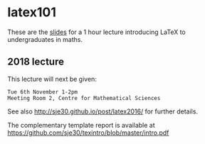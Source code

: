 # latex101

These are the [slides](latex101.pdf) for a 1 hour lecture introducing LaTeX to
undergraduates in maths.

## 2018 lecture

This lecture will next be given:

	Tue 6th November 1-2pm
    Meeting Room 2, Centre for Mathematical Sciences

See also http://sje30.github.io/post/latex2016/ for further details.

The complementary template report is available at https://github.com/sje30/texintro/blob/master/intro.pdf


